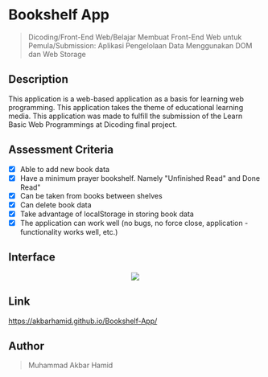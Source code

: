 # Bookshelf App

> Dicoding/Front-End Web/Belajar Membuat Front-End Web untuk Pemula/Submission: Aplikasi Pengelolaan Data Menggunakan DOM dan Web Storage

## Description

This application is a web-based application as a basis for learning web programming. This application takes the theme of educational learning media. This application was made to fulfill the submission of the Learn Basic Web Programmings at Dicoding final project.

## Assessment Criteria

- [x] Able to add new book data
- [x] Have a minimum prayer bookshelf. Namely "Unfinished Read" and Done Read"
- [x] Can be taken from books between shelves
- [x] Can delete book data
- [x] Take advantage of localStorage in storing book data
- [x] The application can work well (no bugs, no force close, application -functionality works well, etc.)

## Interface

<p align="center">
<img src="https://user-images.githubusercontent.com/72149133/195879907-1f166c96-39e0-4c37-81ce-a06fada3f4f4.png">
</p>

## Link

<a href="https://akbarhamid.github.io/Bookshelf-App/" target="_blank">https://akbarhamid.github.io/Bookshelf-App/</a> 

## Author

> Muhammad Akbar Hamid
